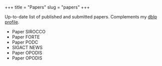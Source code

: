 +++
title = "Papers"
slug = "papers"
+++

Up-to-date list of published and submitted papers.
Complements my [dblp profile](https://dblp.uni-trier.de/pers/s/Shimi:Adam.html).

* Paper SIROCCO
* Paper FORTE
* Paper PODC
* SIGACT NEWS
* Paper OPODIS
* Paper OPODIS

